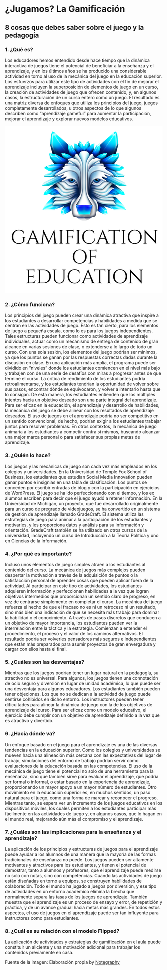 # ¿Jugamos? La Gamificación

## 8 cosas que debes saber sobre el juego y la pedagogía

### 1\. ¿Qué es?

Los educadores hemos entendido desde hace tiempo que la dinámica interactiva de juegos tiene el potencial de beneficiar a la enseñanza y el aprendizaje, y en los últimos años se ha producido una considerable actividad en torno al uso de la mecánica del juego en la educación superior. Los esfuerzos para utilizar este tipo de actividades con el fin de mejorar el aprendizaje incluyen la superposición de elementos de juego en un curso, la creación de actividades de juego que ofrecen contenido, y, en algunos casos, la estructuración de un curso entero como un juego. El resultado es una matriz diversa de enfoques que utiliza los principios del juego, juegos completamente desarrollados, u otros aspectos de lo que algunos describen como “aprendizaje gameful” para aumentar la participación, mejorar el aprendizaje y explorar nuevos modelos educativos.


[![descarga](img/2016-07-05_1911.png)](http://www.theflippedclassroom.es/wp-content/uploads/2014/07/descarga.jpeg)


### 2\. ¿Cómo funciona?

Los principios del juego pueden crear una dinámica atractiva que inspire a los estudiantes a desarrollar competencias y habilidades a medida que se centran en las actividades de juego. Esto es tan cierto, para los elementos de juego a pequeña escala, como lo es para los juegos independientes. Tales estructuras pueden funcionar como actividades de aprendizaje individuales, actuar como un mecanismo de entrega de contenido de gran alcance en varias sesiones de clase, o extenderse a lo largo de todo un curso. Con una sola sesión, los elementos del juego podrían ser mínimos, ya que los puntos se ganan por las respuestas correctas dadas durante la discusión en clase. En una aplicación más amplia, el programa puede ser dividido en “niveles” donde los estudiantes comiencen en el nivel más bajo y trabajen con de una serie de desafíos con miras a progresar antes de que termine el curso. La crítica de rendimiento de los estudiantes podría retroalimentarse, y los estudiantes tendrían la oportunidad de volver sobre sus pasos, encontrar dónde se equivocaron, y volver a intentarlo hasta que lo consigan. De esta manera, los estudiantes entienden que los múltiples intentos hacia un objetivo deseado son una parte integral del aprendizaje. Para ser eficaz en la educación, el aprendizaje y desarrollo de habilidades, la mecánica del juego se debe alinear con los resultados de aprendizaje deseados. El uso de juegos en el aprendizaje podría no ser competitivo en un sentido convencional; de hecho, podrían exigir a los estudiantes trabajar juntos para resolver problemas. En otros contextos, la mecánica de juego animaría a los estudiantes a competir contra sí mismos, buscando alcanzar una mejor marca personal o para satisfacer sus propias metas de aprendizaje.

### 3\. ¿Quién lo hace?

Los juegos y las mecánicas de juego son cada vez más empleados en los colegios y universidades. En la Universidad de Temple Fox School of Business, los estudiantes que estudian Social Media Innovation pueden ganar puntos e insignias en una tabla de clasificación. Los puntos se conceden por escribir entradas de blog y con la participación en ejercicios de WordPress. El juego se ha ido perfeccionando con el tiempo, y los ex alumnos escriben para decir que el juego ayudó a retener información. En la Universidad de Michigan, un proyecto, que fue desarrollado originalmente para un curso de pregrado de videojuegos, se ha convertido en un sistema de gestión de aprendizaje llamado GradeCraft. El sistema utiliza las estrategias de juego para animar a la participación de los estudiantes y motivarles, y les proporciona datos y análisis para su información y orientación. GradeCraft también se ha utilizado en otros cursos de la universidad, incluyendo un curso de Introducción a la Teoría Política y uno en Ciencias de la Información.

### 4\. ¿Por qué es importante?

Incluso unos elementos de juego simples atraen a los estudiantes al contenido del curso. La mecánica de juegos más complejos pueden despertar la motivación a través de la adquisición de puntos o la satisfacción personal de aprender cosas que pueden aplicar fuera de la actividad. Al participar en este tipo de actividades, los estudiantes adquieren información y perfeccionan habilidades a la vez que logran objetivos intermedios que proporcionan un sentido claro de progreso, en vez de centrarse simplemente en completar el curso. La mecánica del juego refuerza el hecho de que el fracaso no es ni un retroceso ni un resultado, sino más bien una indicación de que se necesita más trabajo para dominar la habilidad o el conocimiento. A través de pasos discretos que conducen a un objetivo de mayor importancia, los estudiantes pueden ver la interrelación entre la táctica y la estrategia. Comienzan a entender el procedimiento, el proceso y el valor de los caminos alternativos. El resultado podría ser volverles pensadores más seguros e independientes que están más preparados para asumir proyectos de gran envergadura y cargar con ellos hasta el final.

### 5\. ¿Cuáles son las desventajas?

Mientras que los juegos podrían tener un lugar natural en la pedagogía, su atractivo no es universal. Para algunos, los juegos tienen una connotación de ocio seguro y diversión en lugar de unidad académica, lo que puede ser una desventaja para algunos educadores. Los estudiantes también pueden tener objeciones. Los que no se dedican a la actividad de juego puede sentirse cohibidos en dicho entorno. Los instructores pueden tener dificultades para alinear la dinámica de juego con la de los objetivos de aprendizaje del curso. Para ser eficaz como un modelo educativo, el ejercicio debe cumplir con un objetivo de aprendizaje definido a la vez que es atractivo y divertido.

### 6\. ¿Hacia dónde va?

Un enfoque basado en el juego para el aprendizaje es una de las diversas tendencias en la educación superior. Como los colegios y universidades se mueven hacia una alineación más cercana con las expectativas del lugar de trabajo, simulaciones del entorno de trabajo podrían servir como evaluaciones de la educación basada en las competencias. El uso de la mecánica de juego tiene el potencial no solo de una herramienta para la enseñanza, sino que también sirve para evaluar el aprendizaje, que podría ser formal o informal, o estar basado en la experiencia de aprendizaje, proporcionando un mayor apoyo a un mayor número de estudiantes. Otro movimiento en la educación superior es, en muchos sentidos, un paso natural para el juego, como una forma de marcar y reconocer el progreso. Mientras tanto, se espera ver un incremento de los juegos educativos en los dispositivos móviles, los cuales permiten a los estudiantes participar más fácilmente en las actividades de juego y, en algunos casos, que lo hagan en el mundo real, mejorando aún más el compromiso y el aprendizaje.

### 7\. ¿Cuáles son las implicaciones para la enseñanza y el aprendizaje?

La aplicación de los principios y estructuras de juegos para el aprendizaje puede ayudar a los alumnos de una manera que la mayoría de las formas tradicionales de enseñanza no puede. Los juegos pueden ser altamente motivantes y atractivos para los estudiantes, y tienen el potencial de demostrar, tanto a alumnos y profesores, que el aprendizaje puede medirse no solo con notas, sino con competencias. Cuando las actividades de juego están diseñadas en torno a equipos, se construyen habilidades de colaboración. Todo el mundo ha jugado a juegos por diversión, y ese tipo de actividades en un entorno académico elimina la brecha que normalmente separa las tasas de los juegos de aprendizaje. También muestra que el aprendizaje es un proceso de ensayo y error, de repetición y práctica, y de un avance gradual hacia metas más grandes. En todos estos aspectos, el uso de juegos en el aprendizaje puede ser tan influyente para instructores como para estudiantes.

### 8\. ¿Cuál es su relación con el modelo Flipped? 

La aplicación de actividades y estrategias de gamificación en el aula puede constituir un aliciente y una motivación adicional para trabajar los contenidos previamente en casa.

Fuente de la imagen: Elaboración propia by [Notegraphy](https://notegraphy.com)